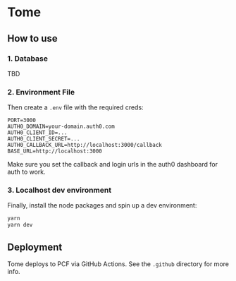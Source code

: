 # Tome

## How to use

### 1. Database
TBD

### 2. Environment File
Then create a `.env` file with the required creds:
```
PORT=3000
AUTH0_DOMAIN=your-domain.auth0.com
AUTH0_CLIENT_ID=...
AUTH0_CLIENT_SECRET=...
AUTH0_CALLBACK_URL=http://localhost:3000/callback
BASE_URL=http://localhost:3000
```
Make sure you set the callback and login urls in the auth0 dashboard for auth to work.

### 3. Localhost dev environment
Finally, install the node packages and spin up a dev environment:

```sh
yarn
yarn dev
```

## Deployment

Tome deploys to PCF via GitHub Actions. See the `.github` directory for more info.
